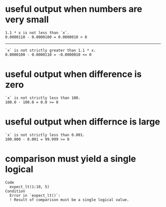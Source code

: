 # useful output when numbers are very small

    1.1 * x is not less than `x`.
    0.0000110 - 0.0000100 = 0.0000010 > 0

---

    `x` is not strictly greater than 1.1 * x.
    0.0000100 - 0.0000110 = -0.0000010 <= 0

# useful output when difference is zero

    `x` is not strictly less than 100.
    100.0 - 100.0 = 0.0 >= 0

# useful output when differnce is large

    `x` is not strictly less than 0.001.
    100.000 - 0.001 = 99.999 >= 0

# comparison must yield a single logical

    Code
      expect_lt(1:10, 5)
    Condition
      Error in `expect_lt()`:
      ! Result of comparison must be a single logical value.

